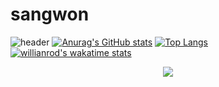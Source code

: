 # sangwon
![header](https://capsule-render.vercel.app/api?type=waving&color=auto&height=300&section=header&text=SangwonKang&fontSize=90)
[![Anurag's GitHub stats](https://github-readme-stats.vercel.app/api?username=ksone02)](https://github.com/anuraghazra/github-readme-stats)
[![Top Langs](https://github-readme-stats.vercel.app/api/top-langs/?username=kson02)](https://github.com/anuraghazra/github-readme-stats)
[![willianrod's wakatime stats](https://github-readme-stats.vercel.app/api/wakatime?username=ksone02)](https://github.com/anuraghazra/github-readme-stats)

<p align="center">
<a href="https://www.instagram.com/ksone02/"><img src="https://img.shields.io/badge/ksone02-11B48A?style=flat-square&logo=instagram&logoColor=white&link=https://www.instagram.com/ksone02"/></a>
</p>
